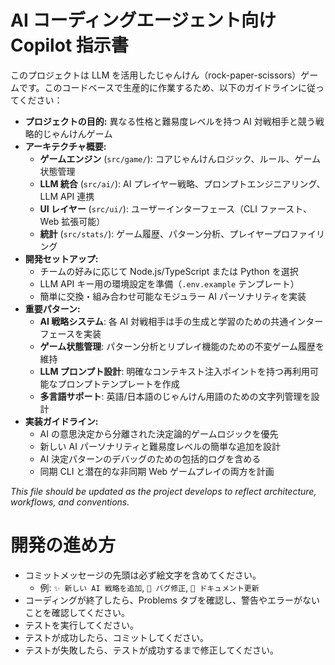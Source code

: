 # AI コーディングエージェント向け Copilot 指示書

このプロジェクトは LLM を活用したじゃんけん（rock-paper-scissors）ゲームです。このコードベースで生産的に作業するため、以下のガイドラインに従ってください：

- **プロジェクトの目的:** 異なる性格と難易度レベルを持つ AI 対戦相手と競う戦略的じゃんけんゲーム
- **アーキテクチャ概要:**
  - **ゲームエンジン** (`src/game/`): コアじゃんけんロジック、ルール、ゲーム状態管理
  - **LLM 統合** (`src/ai/`): AI プレイヤー戦略、プロンプトエンジニアリング、LLM API 連携
  - **UI レイヤー** (`src/ui/`): ユーザーインターフェース（CLI ファースト、Web 拡張可能）
  - **統計** (`src/stats/`): ゲーム履歴、パターン分析、プレイヤープロファイリング
- **開発セットアップ:**
  - チームの好みに応じて Node.js/TypeScript または Python を選択
  - LLM API キー用の環境設定を準備（`.env.example` テンプレート）
  - 簡単に交換・組み合わせ可能なモジュラー AI パーソナリティを実装
- **重要パターン:**
  - **AI 戦略システム**: 各 AI 対戦相手は手の生成と学習のための共通インターフェースを実装
  - **ゲーム状態管理**: パターン分析とリプレイ機能のための不変ゲーム履歴を維持
  - **LLM プロンプト設計**: 明確なコンテキスト注入ポイントを持つ再利用可能なプロンプトテンプレートを作成
  - **多言語サポート**: 英語/日本語のじゃんけん用語のための文字列管理を設計
- **実装ガイドライン:**
  - AI の意思決定から分離された決定論的ゲームロジックを優先
  - 新しい AI パーソナリティと難易度レベルの簡単な追加を設計
  - AI 決定パターンのデバッグのための包括的ログを含める
  - 同期 CLI と潜在的な非同期 Web ゲームプレイの両方を計画

_This file should be updated as the project develops to reflect architecture, workflows, and conventions._

# 開発の進め方

- コミットメッセージの先頭は必ず絵文字を含めてください。
  - 例: `✨ 新しい AI 戦略を追加`, `🐛 バグ修正`, `📝 ドキュメント更新`
- コーディングが終了したら、Problems タブを確認し、警告やエラーがないことを確認してください。
- テストを実行してください。
- テストが成功したら、コミットしてください。
- テストが失敗したら、テストが成功するまで修正してください。